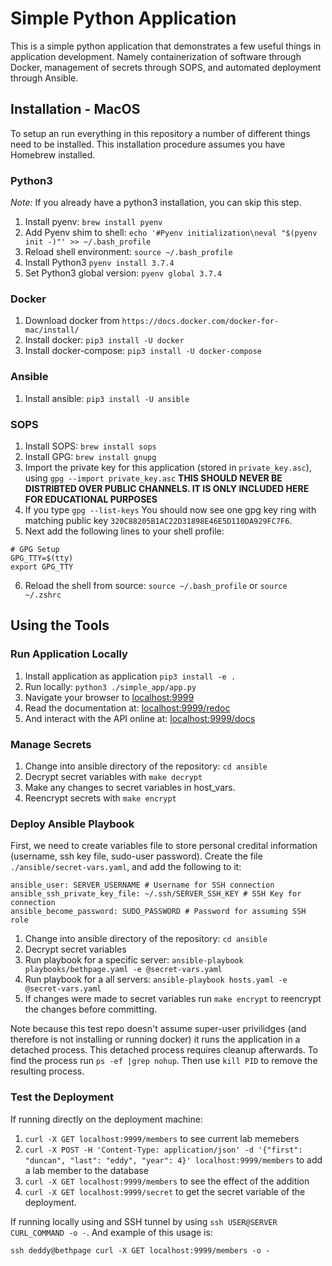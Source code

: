 # Simple Python Application

This is a simple python application that demonstrates a few useful things in
application development. Namely containerization of software through Docker,
management of secrets through SOPS, and automated deployment through Ansible.

## Installation - MacOS

To setup an run everything in this repository a number of different things need
to be installed. This installation procedure assumes you have Homebrew installed.

### Python3

*Note:* If you already have a python3 installation, you can skip this step.

1. Install pyenv: `brew install pyenv`
2. Add Pyenv shim to shell: `echo '#Pyenv initialization\neval "$(pyenv init -)"' >> ~/.bash_profile` 
3. Reload shell environment: `source ~/.bash_profile`
4. Install Python3 `pyenv install 3.7.4`
5. Set Python3 global version: `pyenv global 3.7.4`

### Docker

1. Download docker from `https://docs.docker.com/docker-for-mac/install/`
2. Install docker: `pip3 install -U docker`
3. Install docker-compose: `pip3 install -U docker-compose`

### Ansible

1. Install ansible: `pip3 install -U ansible`

### SOPS

1. Install SOPS: `brew install sops`
2. Install GPG: `brew install gnupg`
3. Import the private key for this application (stored in `private_key.asc`), using `gpg --import private_key.asc` **THIS SHOULD NEVER BE DISTRIBTED OVER PUBLIC CHANNELS. IT IS ONLY INCLUDED HERE FOR EDUCATIONAL PURPOSES**
4. If you type `gpg --list-keys` You should now see one gpg key ring with matching public key `320C88205B1AC22D31898E46E5D110DA929FC7F6`. 
5. Next add the following lines to your shell profile:
```
# GPG Setup
GPG_TTY=$(tty)
export GPG_TTY
```
6. Reload the shell from source: `source ~/.bash_profile` or `source ~/.zshrc`

## Using the Tools

### Run Application Locally

1. Install application as application `pip3 install -e .`
2. Run locally: `python3 ./simple_app/app.py`
3. Navigate your browser to [localhost:9999](localhost:9999)
4. Read the documentation at: [localhost:9999/redoc](localhost:9999/redoc)
5. And interact with the API online at: [localhost:9999/docs](localhost:9999/docs)

### Manage Secrets

1. Change into ansible directory of the repository: `cd ansible`
2. Decrypt secret variables with `make decrypt`
3. Make any changes to secret variables in host_vars.
4. Reencrypt secrets with `make encrypt`

### Deploy Ansible Playbook

First, we need to create variables file to store personal credital information 
(username, ssh key file, sudo-user password). Create the file `./ansible/secret-vars.yaml`,
and add the following to it:

```
ansible_user: SERVER_USERNAME # Username for SSH connection
ansible_ssh_private_key_file: ~/.ssh/SERVER_SSH_KEY # SSH Key for connection
ansible_become_password: SUDO_PASSWORD # Password for assuming SSH role
```

1. Change into ansible directory of the repository: `cd ansible`
2. Decrypt secret variables
3. Run playbook for a specific server: `ansible-playbook playbooks/bethpage.yaml -e @secret-vars.yaml`
4. Run playbook for a all servers: `ansible-playbook hosts.yaml -e @secret-vars.yaml`
5. If changes were made to secret variables run `make encrypt` to reencrypt the changes before committing.

Note because this test repo doesn't assume super-user privilidges (and therefore
is not installing or running docker) it runs the application in a detached process.
This detached process requires cleanup afterwards. To find the process run `ps -ef |grep nohup`. 
Then use `kill PID` to remove the resulting process.

### Test the Deployment

If running directly on the deployment machine:
   1. `curl -X GET localhost:9999/members` to see current lab memebers
   2. `curl -X POST -H 'Content-Type: application/json' -d '{"first": "duncan", "last": "eddy", "year": 4}' localhost:9999/members` to add a lab member to the database
   3. `curl -X GET localhost:9999/members` to see the effect of the addition
   4. `curl -X GET localhost:9999/secret` to get the secret variable of the deployment.

If running locally using and SSH tunnel by using `ssh USER@SERVER CURL_COMMAND -o -`.
And example of this usage is:

`ssh deddy@bethpage curl -X GET localhost:9999/members -o -`